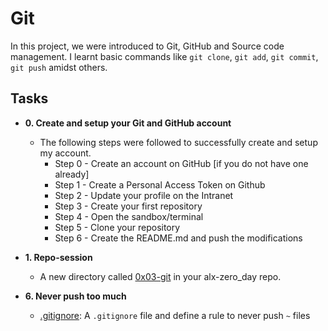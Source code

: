 # **Git**
In this project, we were introduced to Git, GitHub and Source code management. I learnt basic commands like `git clone`, `git add`, `git commit`, `git push` amidst others.
## **Tasks**

- **0. Create and setup your Git and GitHub account**
  - The following steps were followed to successfully create and setup my account.
    - Step 0 - Create an account on GitHub [if you do not have one already]
    - Step 1 - Create a Personal Access Token on Github
    - Step 2 - Update your profile on the Intranet
    - Step 3 - Create your first repository 
    - Step 4 - Open the sandbox/terminal
    - Step 5 - Clone your repository
    - Step 6 - Create the README.md and push the modifications
    
- **1. Repo-session**
  - A new directory called [0x03-git](../0x03-git) in your alx-zero_day repo.

- **6. Never push too much**
  - [.gitignore](./.gitignore): A `.gitignore` file and define a rule to never push `~` files

